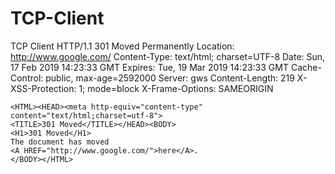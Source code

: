 # TCP-Client
TCP Client
 	HTTP/1.1 301 Moved Permanently
	Location: http://www.google.com/
	Content-Type: text/html; charset=UTF-8
	Date: Sun, 17 Feb 2019 14:23:33 GMT
	Expires: Tue, 19 Mar 2019 14:23:33 GMT
	Cache-Control: public, max-age=2592000
	Server: gws
	Content-Length: 219
	X-XSS-Protection: 1; mode=block
	X-Frame-Options: SAMEORIGIN
	

	<HTML><HEAD><meta http-equiv="content-type" content="text/html;charset=utf-8">
	<TITLE>301 Moved</TITLE></HEAD><BODY>
	<H1>301 Moved</H1>
	The document has moved
	<A HREF="http://www.google.com/">here</A>.
	</BODY></HTML>
